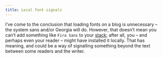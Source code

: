 ```yaml
---
title: Local font signals
---
```


I’ve come to the conclusion that loading fonts on a blog is unnecessary – the system sans and/or Georgia will do. However, that doesn’t mean you can’t add something like `Fira Sans` to your [stack](https://www.smashingmagazine.com/2009/09/complete-guide-to-css-font-stacks/); after all, you – and perhaps even your reader – might have installed it locally. That has meaning, and could be a way of signalling something beyond the text between some readers and the writer.
